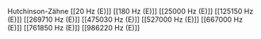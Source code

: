 Hutchinson-Zähne
[[20 Hz (E)]]
[[180 Hz (E)]]
[[25000 Hz (E)]]
[[125150 Hz (E)]]
[[269710 Hz (E)]]
[[475030 Hz (E)]]
[[527000 Hz (E)]]
[[667000 Hz (E)]]
[[761850 Hz (E)]]
[[986220 Hz (E)]]